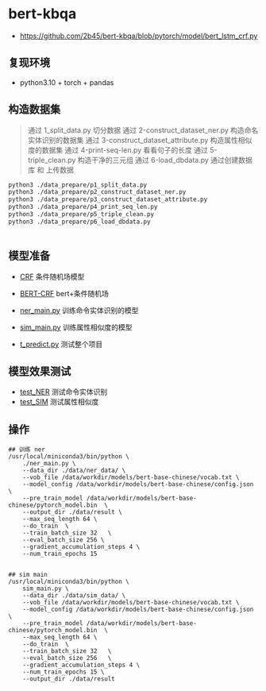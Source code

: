 # bert-kbqa
- https://github.com/2b45/bert-kbqa/blob/pytorch/model/bert_lstm_crf.py

## 复现环境
- python3.10 + torch + pandas 

## 构造数据集

> 通过 1_split_data.py 切分数据
> 通过 2-construct_dataset_ner.py 构造命名实体识别的数据集
> 通过 3-construct_dataset_attribute.py 构造属性相似度的数据集
> 通过 4-print-seq-len.py 看看句子的长度
> 通过 5-triple_clean.py 构造干净的三元组
> 通过 6-load_dbdata.py 通过创建数据库 和 上传数据

```bash
python3 ./data_prepare/p1_split_data.py 
python3 ./data_prepare/p2_construct_dataset_ner.py
python3 ./data_prepare/p3_construct_dataset_attribute.py
python3 ./data_prepare/p4_print_seq_len.py
python3 ./data_prepare/p5_triple_clean.py
python3 ./data_prepare/p6_load_dbdata.py              
                  
```

## 模型准备
- [CRF](./model/crf.py) 条件随机场模型
- [BERT-CRF](./model/bert_crf.py)   bert+条件随机场


- [ner_main.py](./ner_main.py)  训练命令实体识别的模型
- [sim_main.py](./sim_main.py)  训练属性相似度的模型
- [t_predict.py](./t_predict.py)  测试整个项目


## 模型效果测试 

- [test_NER](./test_NER.py) 测试命令实体识别
- [test_SIM](./test_SIM.py)  测试属性相似度

## 操作

```
## 训练 ner
/usr/local/miniconda3/bin/python \
    ./ner_main.py \
    --data_dir ./data/ner_data/ \
    --vob_file /data/workdir/models/bert-base-chinese/vocab.txt \
    --model_config /data/workdir/models/bert-base-chinese/config.json \
    --pre_train_model /data/workdir/models/bert-base-chinese/pytorch_model.bin  \
    --output_dir ./data/result \
    --max_seq_length 64 \
    --do_train  \
    --train_batch_size 32   \
    --eval_batch_size 256 \
    --gradient_accumulation_steps 4 \
    --num_train_epochs 15


## sim main
/usr/local/miniconda3/bin/python \
    sim_main.py \
    --data_dir ./data/sim_data/ \
    --vob_file /data/workdir/models/bert-base-chinese/vocab.txt \
    --model_config /data/workdir/models/bert-base-chinese/config.json \
    --pre_train_model /data/workdir/models/bert-base-chinese/pytorch_model.bin  \
    --max_seq_length 64 \
    --do_train  \
    --train_batch_size 32   \
    --eval_batch_size 256   \
    --gradient_accumulation_steps 4 \
    --num_train_epochs 15 \
    --output_dir ./data/result 

```
